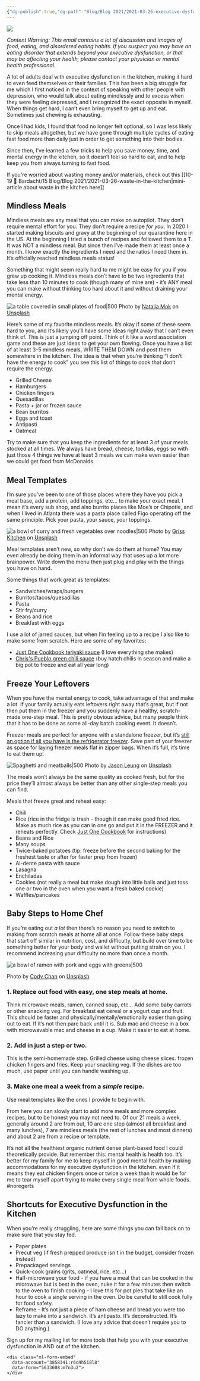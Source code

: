 ```yaml
---
{"dg-publish":true,"dg-path":"Blog/Blog 2021/2021-03-26-executive-dysfunction-in-the-kitchen.md","permalink":"/blog/blog-2021/2021-03-26-executive-dysfunction-in-the-kitchen/","title":"4 Easy Solutions for Executive Dysfunction in the Kitchen","tags":["kitchen","household"],"noteIcon":"","created":20210326}
---
```



![](https://i.imgur.com/esa6tBG.png)

_Content Warning: This email contains a lot of discussion and images of food, eating, and disordered eating habits. If you suspect you may have an eating disorder that extends beyond your executive dysfunction, or that may be affecting your health, please contact your physician or mental health professional._

A lot of adults deal with executive dysfunction in the kitchen, making it hard to even feed themselves or their families. This has been a big struggle for me which I first noticed in the context of speaking with other people with depression, who would talk about eating mindlessly and to excess when they were feeling depressed, and I recognized the exact opposite in myself. When things get hard, I can’t even bring myself to get up and eat. Sometimes just chewing is exhausting.

Once I had kids, I found that food no longer felt optional, so I was less likely to skip meals altogether, but we have gone through multiple cycles of eating fast food more than daily just in order to get something into their bodies. 

Since then, I’ve learned a few tricks to help you save money, time, and mental energy in the kitchen, so it doesn’t feel so hard to eat, and to help keep you from always turning to fast food.

If you're worried about wasting money and/or materials, check out this [[10-19 💢 Bardacht/15 Blog/Blog 2021/2021-03-26-waste-in-the-kitchen\|mini-article about waste in the kitchen here]]

## Mindless Meals

Mindless meals are any meal that you can make on autopilot. They don’t require mental effort for you. They don’t require a recipe _for you_. In 2020 I started making biscuits and gravy at the beginning of our quarantine here in the US. At the beginning I tried a bunch of recipes and followed them to a T. It was NOT a mindless meal. But since then I’ve made them at least once a month. I know exactly the ingredients I need and the ratios I need them in. It’s officially reached mindless meals status!

Something that might seem really hard to me might be easy for you if you grew up cooking it. Mindless meals don’t have to be two ingredients that take less than 10 minutes to cook (though many of mine are) - it’s ANY meal you can make without thinking too hard about it and without draining your mental energy.

![a table covered in small plates of food|500](https://images.unsplash.com/photo-1564750687467-f4257abf1210?ixlib=rb-4.0.3&ixid=M3wxMjA3fDB8MHxwaG90by1wYWdlfHx8fGVufDB8fHx8fA%3D%3D&auto=format&fit=crop&w=774&q=80)
Photo by [Natalia Mok](https://unsplash.com/@geoarbitrage) on [Unsplash](https://unsplash.com/photos/tR1aeMMk_j8)

Here’s some of my favorite mindless meals. It’s okay if some of these seem hard to you, and it’s likely you’ll have some ideas right away that I can’t even think of. This is just a jumping off point. Think of it like a word association game and these are just ideas to get your own flowing. Once you have a list of at least 3-5 mindless meals, WRITE THEM DOWN and post them somewhere in the kitchen. The idea is that when you’re thinking “I don’t have the energy to cook” you see this list of things to cook that don’t require the energy.

- Grilled Cheese
- Hamburgers
- Chicken fingers
- Quesadillas
- Pasta + jar or frozen sauce
- Bean burritos
- Eggs and toast
- Antipasti
- Oatmeal

Try to make sure that you keep the ingredients for at least 3 of your meals stocked at all times. We always have bread, cheese, tortillas, eggs so with just those 4 things we have at least 3 meals we can make even easier than we could get food from McDonalds.

## Meal Templates

I’m sure you’ve been to one of those places where they have you pick a meal base, add a protein, add toppings, etc… to make your exact meal. I mean it’s every sub shop, and also burrito places like Moe’s or Chipotle, and when I lived in Atlanta there was a pasta place called Figo operating off the same principle. Pick your pasta, your sauce, your toppings.

![a bowl of curry and fresh vegetables over noodles|500](https://images.unsplash.com/photo-1607330289024-1535c6b4e1c1?ixlib=rb-4.0.3&ixid=M3wxMjA3fDB8MHxwaG90by1wYWdlfHx8fGVufDB8fHx8fA%3D%3D&auto=format&fit=crop&w=764&q=80)
Photo by [Griss Kitchen](https://unsplash.com/@grissphoto) on [Unsplash](https://unsplash.com/photos/otLqpb9LK70)

Meal templates aren’t new, so why don’t we do them at home? You may even already be doing them in an informal way that uses up a lot more brainpower. Write down the menu then just plug and play with the things you have on hand.

Some things that work great as templates:

- Sandwiches/wraps/burgers
- Burritos/tacos/quesadillas
- Pasta
- Stir fry/curry
- Beans and rice
- Breakfast with eggs

I use a lot of jarred sauces, but when I’m feeling up to a recipe I also like to make some from scratch. Here are some of my favorites:

- [Just One Cookbook teriyaki sauce](https://www.justonecookbook.com/teriyaki-sauce/) (I love everything she makes)
- [Chris's Pueblo green chili sauce](https://www.food.com/recipe/chriss-pueblo-green-chili-sauce-21076) (buy hatch chilis in season and make a big pot to freeze and eat all year long)



## Freeze Your Leftovers

When you have the mental energy to cook, take advantage of that and make a lot. If your family actually eats leftovers right away that’s great, but if not then put them in the freezer and you suddenly have a healthy, scratch-made one-step meal. This is pretty obvious advice, but many people think that it has to be done as some all-day batch cooking event. It doesn’t. 

Freezer meals are perfect for anyone with a standalone freezer, but it’s [still an option if all you have is the refrigerator freezer](https://onceamonthmeals.com/blog/series/get-started/get-started-using-an-apartment-refrigerator-freezer-for-once-a-month-cooking/). Save part of your freezer as space for laying freezer meals flat in zipper bags. When it’s full, it’s time to eat them up!

![Spaghetti and meatballs|500](https://images.unsplash.com/photo-1515516969-d4008cc6241a?ixlib=rb-4.0.3&ixid=M3wxMjA3fDB8MHxwaG90by1wYWdlfHx8fGVufDB8fHx8fA%3D%3D&auto=format&fit=crop&w=774&q=80)
Photo by [Jason Leung](https://unsplash.com/@ninjason) on [Unsplash](https://unsplash.com/photos/AUAuEgUxg5Q)

The meals won’t always be the same quality as cooked fresh, but for the price they’ll almost always be better than any other single-step meals you can find.

Meals that freeze great and reheat easy:

- Chili
- Rice (rice in the fridge is trash - though it can make good fried rice. Make as much rice as you can in one go and put it in the FREEZER and it reheats perfectly. Check [Just One Cookbook](https://www.justonecookbook.com/how-to-freeze-rice/) for instructions)
- Beans and Rice
- Many soups
- Twice-baked potatoes (tip: freeze before the second baking for the freshest taste or after for faster prep from frozen)
- Al-dente pasta with sauce
- Lasagna
- Enchiladas
- Cookies (not really a meal but make dough into little balls and just toss one or two in the oven when you want a fresh baked cookie)
- Waffles/pancakes

## Baby Steps to Home Chef

If you’re eating out _a lot_ then there’s no reason you need to switch to making from scratch meals at home all at once. Follow these baby steps that start off similar in nutrition, cost, and difficulty, but build over time to be something better for your body and wallet without putting strain on you. I recommend increasing your difficulty no more than once a month.

![a bowl of ramen with pork and eggs with greens|500](https://images.unsplash.com/photo-1589211548263-d3c229d952dd?ixlib=rb-4.0.3&ixid=M3wxMjA3fDB8MHxwaG90by1wYWdlfHx8fGVufDB8fHx8fA%3D%3D&auto=format&fit=crop&w=687&q=80)

Photo by [Cody Chan](https://unsplash.com/@cceee?utm_source=unsplash&utm_medium=referral&utm_content=creditCopyText) on [Unsplash](https://unsplash.com/photos/BLaiOhpirAQ)

### 1\. Replace out food with easy, one step meals at home.

Think microwave meals, ramen, canned soup, etc… Add some baby carrots or other snacking veg. For breakfast eat cereal or a yogurt cup and fruit. This should be faster and physically/mentally/emotionally easier than going out to eat. If it’s not then pare back until it is. Sub mac and cheese in a box with microwavable mac and cheese in a cup. Make it easier to eat at home.

### 2\. Add in just a step or two.

This is the semi-homemade step. Grilled cheese using cheese slices. frozen chicken fingers and fries. Keep your snacking veg. If the dishes are too much, use paper until you can handle washing up. 

### 3\. Make one meal a week from a _simple_ recipe.

Use meal templates like the ones I provide to begin with.

From here you can slowly start to add more meals and more complex recipes, but to be honest you may not need to. Of our 21 meals a week, generally around 2 are from out, 10 are one step (almost all breakfast and many lunches), 7 are mindless meals (the rest of lunches and most dinners) and about 2 are from a recipe or template. 

It’s not all the healthiest organic nutrient dense plant-based food I could theoretically provide. But remember this: mental health is health too. It’s better for my family for me to keep myself in good mental health by making accommodations for my executive dysfunction in the kitchen. even if it means they eat chicken fingers once or twice a week than it would be for me to tear myself apart trying to make every single meal from whole foods. #noregerts

## Shortcuts for Executive Dysfunction in the Kitchen

When you’re really struggling, here are some things you can fall back on to make sure that you stay fed.

- Paper plates
- Precut veg (if fresh prepped produce isn't in the budget, consider frozen instead)
- Prepackaged servings
- Quick-cook grains (grits, oatmeal, rice, etc...)
- Half-microwave your food - if you have a meal that can be cooked in the microwave but is best in the oven, nuke it for a few minutes then switch to the oven to finish cooking - I love this for pot pies that take like an hour to cook a single serving in the oven. Do be careful to still cook fully for food safety.
- Reframe - It’s not just a piece of ham cheese and bread you were too lazy to make into a sandwich. It’s antipasto. It’s deconstructed. It’s fancier than a sandwich. (I love any advice that doesn’t require you to DO anything.)

Sign up for my mailing list for more tools that help you with your executive dysfunction in AND out of the kitchen.
```
<div class="ml-form-embed"
  data-account="3858341:r6o9h5i8l8"
  data-form="5633608:m7n3u2">
</div>
```